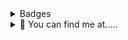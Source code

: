 <details>
  <summary>Badges</summary>
  <p align="center">
    ![Netlify Status](https://api.netlify.com/api/v1/badges/97101fdf-0136-4b5f-800a-d9ef7339c034/deploy-status)
  </p>
</details>

<details>
  <summary>👀 You can find me at.....</summary>
  <p align="center">
    Torn City<br>
    <a href="https://www.torn.com/2184575"><img src="https://www.torn.com/signature.php?id=3&user=2184575" /></a>
  </p>
</details>
